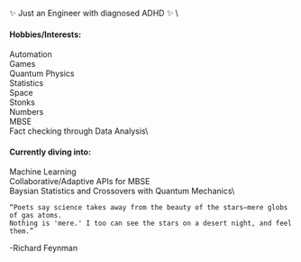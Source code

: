✨ Just an Engineer with diagnosed ADHD ✨ \


#### **Hobbies/Interests:**
Automation\
Games\
Quantum Physics\
Statistics\
Space\
Stonks\
Numbers\
MBSE\
Fact checking through Data Analysis\

#### **Currently diving into:**
Machine Learning\
Collaborative/Adaptive APIs for MBSE\
Baysian Statistics and Crossovers with Quantum Mechanics\

~~~~~~~~~~~~~~~~~~~~~~~~~~~~~~~~~~~~~~~~~~~~~~
“Poets say science takes away from the beauty of the stars—mere globs of gas atoms.
Nothing is 'mere.' I too can see the stars on a desert night, and feel them.”
~~~~~~~~~~~~~~~~~~~~~~~~~~~~~~~~~~~~~~~~~~~~~~
-Richard Feynman
